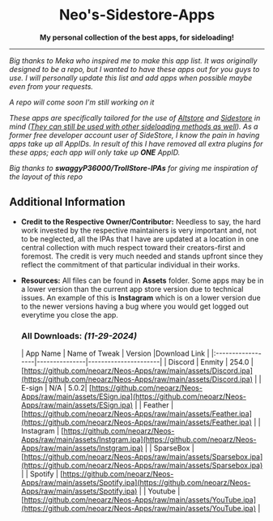 <h1 align="center">Neo's-Sidestore-Apps</h1>

<p align="center"><strong>My personal collection of the best apps, for sideloading!</strong></p>
    
---

*Big thanks to Meka who inspired me to make this app list. It was originally designed to be a repo, but I wanted to have these apps out for you guys to use. I will personally update this list and add apps when possible maybe even from your requests.* 

*A repo will come soon I'm still working on it*

*These apps are specifically tailored for the use of [Altstore](https://altstore.io) and [Sidestore](https://sidestore.io) in mind (<u>They can still be used with other sideloading methods as well</u>). As a former free developer account user of SideStore, I know the pain in having apps take up all AppIDs. In result of this I have removed all extra plugins for these apps; each app will only take up **ONE** AppID.*

*Big thanks to **swaggyP36000/TrollStore-IPAs** for giving me inspiration of the layout of this repo*


## Additional Information
- **Credit to the Respective Owner/Contributor:** Needless to say, the hard work invested by the respective maintainers is very important and, not to be neglected, all the IPAs that I have are updated at a location in one central collection with much respect toward their creators-first and foremost. The credit is very much needed and stands upfront since they reflect the commitment of that particular individual in their works.

- **Resources:** All files can be found in **Assets** folder. Some apps may be in a lower version than the current app store version due to technical issues. An example of this is **Instagram** which is on a lower version due to the newer versions having a bug where you would get logged out everytime you close the app.


   ### All Downloads: *(11-29-2024)*
   
    | App Name | Name of Tweak | Version |Download Link |
    |:------------------|---------------|----------------------|
    | Discord | Enmity | 254.0 |[https://github.com/neoarz/Neos-Apps/raw/main/assets/Discord.ipa](https://github.com/neoarz/Neos-Apps/raw/main/assets/Discord.ipa) |
    | E-sign | N/A | 5.0.2| [https://github.com/neoarz/Neos-Apps/raw/main/assets/ESign.ipa](https://github.com/neoarz/Neos-Apps/raw/main/assets/ESign.ipa) |
    | Feather | [https://github.com/neoarz/Neos-Apps/raw/main/assets/Feather.ipa](https://github.com/neoarz/Neos-Apps/raw/main/assets/Feather.ipa) |
    | Instagram | [https://github.com/neoarz/Neos-Apps/raw/main/assets/Instgram.ipa](https://github.com/neoarz/Neos-Apps/raw/main/assets/Instgram.ipa) |
    | SparseBox | [https://github.com/neoarz/Neos-Apps/raw/main/assets/Sparsebox.ipa](https://github.com/neoarz/Neos-Apps/raw/main/assets/Sparsebox.ipa) |
    | Spotify | [https://github.com/neoarz/Neos-Apps/raw/main/assets/Spotify.ipa](https://github.com/neoarz/Neos-Apps/raw/main/assets/Spotify.ipa) |
    | Youtube | [https://github.com/neoarz/Neos-Apps/raw/main/assets/YouTube.ipa](https://github.com/neoarz/Neos-Apps/raw/main/assets/YouTube.ipa) |
  
